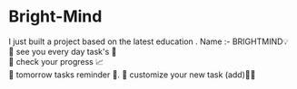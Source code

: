 # Bright-Mind
I just built a project based on the latest education . 
Name :- BRIGHTMIND💡 
📌 see you every day task's 🎯  
📌 check  your progress 📈  
📌 tomorrow tasks reminder 🔔. 
📌 customize your new task (add)🎯✅
